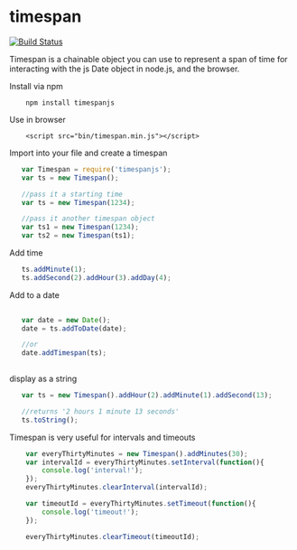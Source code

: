 timespan 
========

[![Build Status](https://secure.travis-ci.org/dmamills/timespan.png)](http://travis-ci.org/dmamills/timespan)

Timespan is a chainable object you can use to represent a span of time for interacting with the js Date object in node.js, and the browser.

Install via npm
```
	npm install timespanjs
```

Use in browser
```
    <script src="bin/timespan.min.js"></script>
```


Import into your file and create a timespan
 ```javascript
    var Timespan = require('timespanjs');
    var ts = new Timespan();

    //pass it a starting time
    var ts = new Timespan(1234);

    //pass it another timespan object
    var ts1 = new Timespan(1234);
    var ts2 = new Timespan(ts1);
 ```
 
 Add time
 
 ```javascript
    ts.addMinute(1);
    ts.addSecond(2).addHour(3).addDay(4);
 ```  
 
 Add to a date
 ```javascript
  
    var date = new Date();
    date = ts.addToDate(date);

    //or
    date.addTimespan(ts);
  
 ```


display as a string
 ```javascript
    var ts = new Timespan().addHour(2).addMinute(1).addSecond(13);

    //returns '2 hours 1 minute 13 seconds'
    ts.toString();

 ```

Timespan is very useful for intervals and timeouts

```javascript
	var everyThirtyMinutes = new Timespan().addMinutes(30);
	var intervalId = everyThirtyMinutes.setInterval(function(){
        console.log('interval!');
    });
    everyThirtyMinutes.clearInterval(intervalId);

    var timeoutId = everyThirtyMinutes.setTimeout(function(){
        console.log('timeout!');
    });

    everyThirtyMinutes.clearTimeout(timeoutId);

```

    
